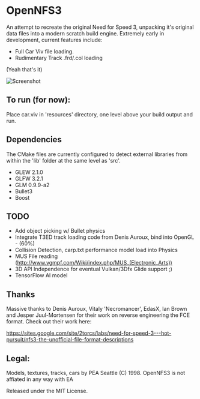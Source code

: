 # OpenNFS3

An attempt to recreate the original Need for Speed 3, unpacking it's original data files into a modern scratch build engine. Extremely early in development, current features include:
 
* Full Car Viv file loading. 
* Rudimentary Track .frd/.col loading

(Yeah that's it)

![Screenshot](../master/doc/BuildProgress.png)

## To run (for now):

Place car.viv in 'resources' directory, one level above your build output and run.

## Dependencies

The CMake files are currently configured to detect external libraries from within the 'lib' folder at the same level as 'src'.

* GLEW 2.1.0
* GLFW 3.2.1
* GLM 0.9.9-a2
* Bullet3
* Boost

## TODO

* Add object picking w/ Bullet physics
* Integrate T3ED track loading code from Denis Auroux, bind into OpenGL - (60%)
* Collision Detection, carp.txt performance model load into Physics
* MUS File reading (http://www.vgmpf.com/Wiki/index.php/MUS_(Electronic_Arts))
* 3D API Independence for eventual Vulkan/3Dfx Glide support ;)
* TensorFlow AI model 

## Thanks

Massive thanks to Denis Auroux, Vitaly 'Necromancer', EdasX, Ian Brown and Jesper Juul-Mortensen for their work on reverse engineering the FCE format. Check out their work here:

https://sites.google.com/site/2torcs/labs/need-for-speed-3---hot-pursuit/nfs3-the-unofficial-file-format-descriptions

## Legal:
Models, textures, tracks, cars by PEA Seattle (C) 1998.
OpenNFS3 is not affiated in any way with EA

Released under the MIT License.


